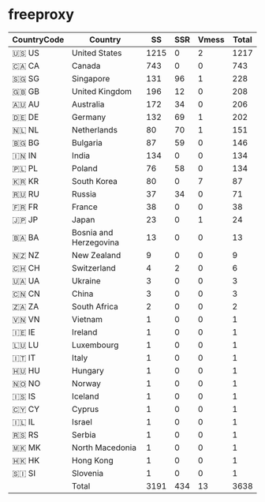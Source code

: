 # freeproxy

|CountryCode|Country|SS|SSR|Vmess|Total|
|  ----  | ----  |  ----  | ----  |  ----  | ----  |
|🇺🇸 US|United States|1215|0|2|1217|
|🇨🇦 CA|Canada|743|0|0|743|
|🇸🇬 SG|Singapore|131|96|1|228|
|🇬🇧 GB|United Kingdom|196|12|0|208|
|🇦🇺 AU|Australia|172|34|0|206|
|🇩🇪 DE|Germany|132|69|1|202|
|🇳🇱 NL|Netherlands|80|70|1|151|
|🇧🇬 BG|Bulgaria|87|59|0|146|
|🇮🇳 IN|India|134|0|0|134|
|🇵🇱 PL|Poland|76|58|0|134|
|🇰🇷 KR|South Korea|80|0|7|87|
|🇷🇺 RU|Russia|37|34|0|71|
|🇫🇷 FR|France|38|0|0|38|
|🇯🇵 JP|Japan|23|0|1|24|
|🇧🇦 BA|Bosnia and Herzegovina|13|0|0|13|
|🇳🇿 NZ|New Zealand|9|0|0|9|
|🇨🇭 CH|Switzerland|4|2|0|6|
|🇺🇦 UA|Ukraine|3|0|0|3|
|🇨🇳 CN|China|3|0|0|3|
|🇿🇦 ZA|South Africa|2|0|0|2|
|🇻🇳 VN|Vietnam|1|0|0|1|
|🇮🇪 IE|Ireland|1|0|0|1|
|🇱🇺 LU|Luxembourg|1|0|0|1|
|🇮🇹 IT|Italy|1|0|0|1|
|🇭🇺 HU|Hungary|1|0|0|1|
|🇳🇴 NO|Norway|1|0|0|1|
|🇮🇸 IS|Iceland|1|0|0|1|
|🇨🇾 CY|Cyprus|1|0|0|1|
|🇮🇱 IL|Israel|1|0|0|1|
|🇷🇸 RS|Serbia|1|0|0|1|
|🇲🇰 MK|North Macedonia|1|0|0|1|
|🇭🇰 HK|Hong Kong|1|0|0|1|
|🇸🇮 SI|Slovenia|1|0|0|1|
||Total|3191|434|13|3638|
